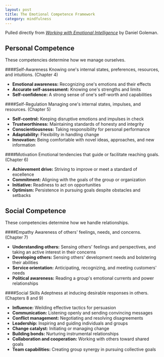 ```yaml
---
layout: post
title: The Emotional Competence Framework
category: mindfulness
---
```


Pulled directly from [<i class="fa fa-book"></i> *Working with Emotional Intelligence*](http://www.amazon.com/Working-Emotional-Intelligence-Daniel-Goleman-ebook/dp/B000JMKTN2/ref=tmm_kin_swatch_0?_encoding=UTF8&sr=8-1&qid=1427167026) by Daniel Goleman.


<h2 class="anchor" id="personal">Personal Competence</h2>

These competencies determine how we manage ourselves.

####Self-Awareness
Knowing one's internal states, preferences, resources, and intuitions. (Chapter 4)

* **Emotional awareness:** Recognizing one's emotions and their effects
* **Accurate self-assessment:** Knowing one's strengths and limits
* **Self-confidence:** A strong sense of one's self-worth and capabilities

####Self-Regulation
Managing one's internal states, impulses, and resources. (Chapter 5)

* **Self-control:** Keeping disruptive emotions and impulses in check
* **Trustworthiness:** Maintaining standards of honesty and integrity
* **Conscientiousness:** Taking responsibility for personal performance
* **Adaptability:** Flexibility in handling change
* **Innovation:** Being comfortable with novel ideas, approaches, and new information

####Motivation
Emotional tendencies that guide or facilitate reaching goals. (Chapter 6)

* **Achievement drive:** Striving to improve or meet a standard of excellence
* **Commitment:** Aligning with the goals of the group or organization
* **Initiative:** Readiness to act on opportunities
* **Optimism:** Persistence in pursuing goals despite obstacles and setbacks


<h2 class="anchor" id="social">Social Competence</h2>

These competencies determine how we handle relationships.

####Empathy
Awareness of others' feelings, needs, and concerns. (Chapter 7)

* **Understanding others:** Sensing others' feelings and perspectives, and taking an active interest in their concerns
* **Developing others:** Sensing others' development needs and bolstering their abilities
* **Service orientation:** Anticipating, recognizing, and meeting customers' needs
* **Political awareness:** Reading a group's emotional currents and power relationships

####Social Skills
Adeptness at inducing desirable responses in others. (Chapters 8 and 9)

* **Influence:** Weilding effective tactics for persuasion
* **Communication:** Listening openly and sending convincing messages
* **Conflict management:** Negotiating and resolving disagreements
* **Leadership:** Inspiring and guiding individuals and groups
* **Change catalyst:** Initiating or managing change
* **Building bonds:** Nurturing instrumental relationships
* **Collaboration and cooperation:** Working with others toward shared goals
* **Team capabilities:** Creating group synergy in pursuing collective goals